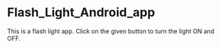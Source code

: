 # Flash_Light_Android_app
This is a flash light app.
Click on the given button to turn the light ON and OFF.
